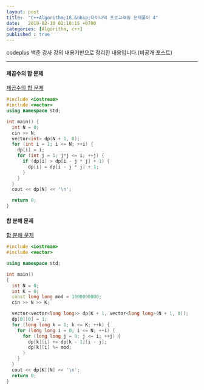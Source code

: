 ```yaml
---
layout: post
title:  "C++Algorithm;18.&nbsp;다이나믹 프로그래밍 문제풀이 4"
date:   2019-02-10 02:18:15 +0700
categories: [Algorithm, c++]
published : true
---
```


codeplus 백준 강사 강의 내용기반으로 정리한 내용입니다.(비공개 포스트)

---

#### 제곱수의 합 문제

[제곱수의 합 문제](https://www.acmicpc.net/problem/1699)

``` cpp
#include <iostream>
#include <vector>
using namespace std;

int main() {
  int N = 0;
  cin >> N;
  vector<int> dp(N + 1, 0);
  for (int i = 1; i <= N; ++i) {
    dp[i] = i;
    for (int j = 1; j*j <= i; ++j) {
      if (dp[i] > dp[i - j * j] + 1) {
        dp[i] = dp[i - j * j] + 1;
      }
    }
  }
  cout << dp[N] << '\n';

  return 0;
}
```

#### 합 분해 문제

[합 분해 문제](https://www.acmicpc.net/problem/2225)

``` cpp
#include <iostream>
#include <vector>

using namespace std;

int main()
{
  int N = 0;
  int K = 0;
  const long long mod = 1000000000;
  cin >> N >> K;

  vector<vector<long long>> dp(K + 1, vector<long long>(N + 1, 0));
  dp[0][0] = 1;
  for (long long k = 1; k <= K; ++k) {
    for (long long i = 0; i <= N; ++i) {
      for (long long j = 0; j <= i; ++j) {
        dp[k][i] += dp[k - 1][i - j];
        dp[k][i] %= mod;
      }
    }
  }
  cout << dp[K][N] << '\n';
  return 0;
}
```